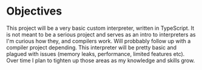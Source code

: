 # Objectives

This project will be a very basic custom interpreter, written in TypeScript. It is not meant to be a serious project and serves as an intro to interpreters as I'm curious how they, and compilers work. Will probbably follow up with a compiler project depending. This interpreter will be pretty basic and plagued with issues (memory leaks, performance, limited features etc). Over time I plan to tighten up those areas as my knowledge and skills grow.